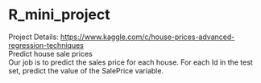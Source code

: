 # R_mini_project

Project Details:
https://www.kaggle.com/c/house-prices-advanced-regression-techniques  
Predict house sale prices   
Our job is to predict the sales price for each house. For each Id in the test set, predict the value of the SalePrice variable.
